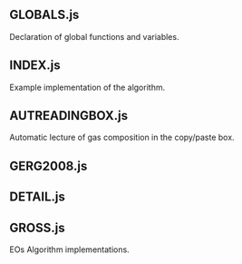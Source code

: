 ## GLOBALS.js  

  Declaration of global functions and variables.  
  
## INDEX.js  

  Example implementation of the algorithm.  
  
## AUTREADINGBOX.js

  Automatic lecture of gas composition in the copy/paste box.

## GERG2008.js  
## DETAIL.js  
## GROSS.js  

  EOs Algorithm implementations.    
